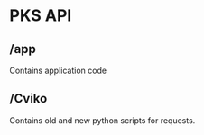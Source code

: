 # PKS API

## /app

Contains application code

## /Cviko

Contains old and new python scripts for requests.